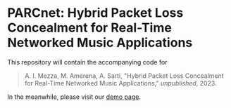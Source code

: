 # PARCnet: Hybrid Packet Loss Concealment for Real-Time Networked Music Applications

This repository will contain the accompanying code for 
> A. I. Mezza, M. Amerena, A. Sarti, "Hybrid Packet Loss Concealment for Real-Time Networked Music Applications," *unpublished*, 2023.

In the meanwhile, please visit our [demo page](https://ilic-mezza.github.io/PARCnet-demo/).
